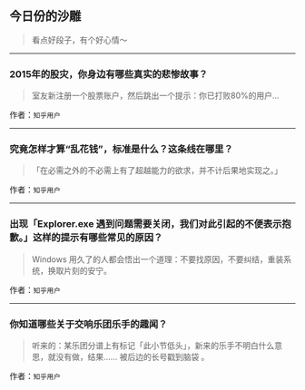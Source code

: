 ## 今日份的沙雕

> 看点好段子，有个好心情～


 
---

### 2015年的股灾，你身边有哪些真实的悲惨故事？

> 室友新注册一个股票账户，然后跳出一个提示：你已打败80%的用户…


作者：`知乎用户`

---

### 究竟怎样才算“乱花钱”，标准是什么？这条线在哪里？

> 「在必需之外的不必需上有了超越能力的欲求，并不计后果地实现之。」


作者：`知乎用户`

---

### 出现「Explorer.exe 遇到问题需要关闭，我们对此引起的不便表示抱歉。」这样的提示有哪些常见的原因？

> Windows 用久了的人都会悟出一个道理：不要找原因，不要纠结，重装系统，换取片刻的安宁。


作者：`知乎用户`

---

### 你知道哪些关于交响乐团乐手的趣闻？

> 听来的：某乐团分谱上有标记「此小节低头」，新来的乐手不明白什么意思，就没有做，结果…… 被后边的长号戳到脑袋 。


作者：`知乎用户`